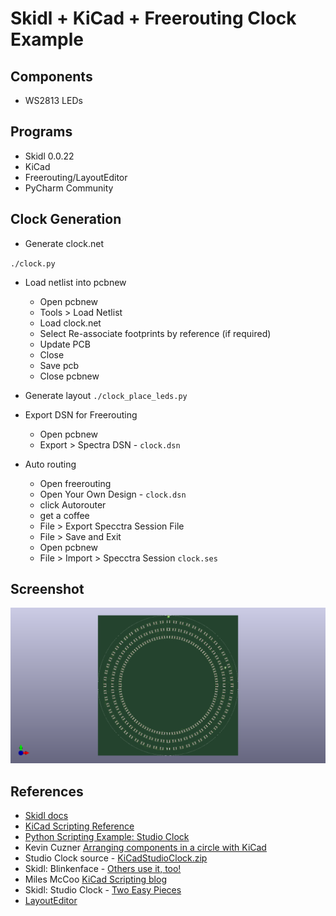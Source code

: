 # Skidl + KiCad + Freerouting Clock Example

## Components

- WS2813 LEDs

## Programs
- Skidl 0.0.22
- KiCad
- Freerouting/LayoutEditor
- PyCharm Community

## Clock Generation

- Generate clock.net

`./clock.py`

- Load netlist into pcbnew
  - Open pcbnew
  - Tools > Load Netlist
  - Load clock.net
  - Select Re-associate footprints by reference (if required)
  - Update PCB
  - Close
  - Save pcb
  - Close pcbnew

- Generate layout
`./clock_place_leds.py`

- Export DSN for Freerouting
  - Open pcbnew
  - Export > Spectra DSN - `clock.dsn`
  
- Auto routing
  - Open freerouting
  - Open Your Own Design - `clock.dsn`
  - click Autorouter
  - get a coffee
  - File > Export Specctra Session File
  - File > Save and Exit  
  - Open pcbnew
  - File > Import > Specctra Session `clock.ses`
  
## Screenshot
![screenshot-clock](doc/clock.png)
  
## References

- [Skidl docs](https://xesscorp.github.io/skidl/docs/_site/index.html)
- [KiCad Scripting Reference](https://github.com/KiCad/kicad-doc/blob/master/src/pcbnew/pcbnew_python_scripting.adoc)
- [Python Scripting Example: Studio Clock](https://forum.kicad.info/t/python-scripting-example-studio-clock/5387)
- Kevin Cuzner [Arranging components in a circle with KiCad](http://kevincuzner.com/tag/pcbnew/)
- Studio Clock source - [KiCadStudioClock.zip](https://kicad-info.s3-us-west-2.amazonaws.com/original/2X/4/49e167315a677e95bbfc2e08c05e37a0b8d94dea.zip)
- Skidl: Blinkenface - [Others use it, too!](https://xesscorp.github.io/skidl/docs/_site/blog/others-use-it-too)
- Miles McCoo [KiCad Scripting blog](https://kicad.mmccoo.com/)
- Skidl: Studio Clock - [Two Easy Pieces](https://xesscorp.github.io/skidl/docs/_site/blog/two-easy-pieces)
- [LayoutEditor](http://www.layouteditor.net/)
